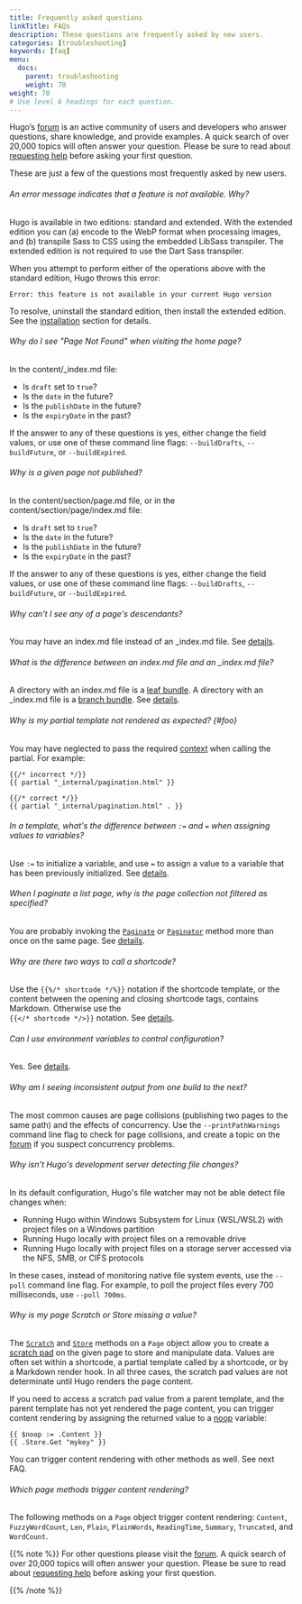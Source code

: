 ```yaml
---
title: Frequently asked questions
linkTitle: FAQs
description: These questions are frequently asked by new users.
categories: [troubleshooting]
keywords: [faq]
menu:
  docs:
    parent: troubleshooting
    weight: 70
weight: 70
# Use level 6 headings for each question.
---
```


Hugo’s [forum] is an active community of users and developers who answer questions, share knowledge, and provide examples. A quick search of over 20,000 topics will often answer your question. Please be sure to read about [requesting help] before asking your first question.

These are just a few of the questions most frequently asked by new users.

###### An error message indicates that a feature is not available. Why?

Hugo is available in two editions: standard and extended. With the extended edition you can (a) encode to the WebP format when processing images, and (b) transpile Sass to CSS using the embedded LibSass transpiler. The extended edition is not required to use the Dart Sass transpiler.

When you attempt to perform either of the operations above with the standard edition, Hugo throws this error:

```go-html-template
Error: this feature is not available in your current Hugo version
```

To resolve, uninstall the standard edition, then install the extended edition. See the [installation] section for details.

###### Why do I see "Page Not Found" when visiting the home page?

In the content/_index.md file:

  - Is `draft` set to `true`?
  - Is the `date` in the future?
  - Is the `publishDate` in the future?
  - Is the `expiryDate` in the past?

If the answer to any of these questions is yes, either change the field values, or use one of these command line flags: `--buildDrafts`, `--buildFuture`, or `--buildExpired`.

###### Why is a given page not published?

In the content/section/page.md file, or in the content/section/page/index.md file:

  - Is `draft` set to `true`?
  - Is the `date` in the future?
  - Is the `publishDate` in the future?
  - Is the `expiryDate` in the past?

If the answer to any of these questions is yes, either change the field values, or use one of these command line flags: `--buildDrafts`, `--buildFuture`, or `--buildExpired`.

###### Why can't I see any of a page's descendants?

You may have an index.md file instead of an _index.md file. See&nbsp;[details](/content-management/page-bundles/).

###### What is the difference between an index.md file and an _index.md file?

A directory with an index.md file is a [leaf bundle]. A directory with an _index.md file is a [branch bundle]. See&nbsp;[details](/content-management/page-bundles/).

[branch bundle]: /getting-started/glossary/#branch-bundle
[leaf bundle]: /getting-started/glossary/#leaf-bundle

###### Why is my partial template not rendered as expected? {#foo}

You may have neglected to pass the required [context] when calling the partial. For example:

```go-html-template
{{/* incorrect */}}
{{ partial "_internal/pagination.html" }}

{{/* correct */}}
{{ partial "_internal/pagination.html" . }}
```

###### In a template, what's the difference between `:=` and `=` when assigning values to variables?

Use `:=` to initialize a variable, and use `=` to assign a value to a variable that has been previously initialized. See&nbsp;[details](https://pkg.go.dev/text/template#hdr-Variables).

###### When I paginate a list page, why is the page collection not filtered as specified?

You are probably invoking the [`Paginate`] or [`Paginator`] method more than once on the same page. See&nbsp;[details](/templates/pagination/).

###### Why are there two ways to call a shortcode?

Use the `{{%/* shortcode */%}}` notation if the shortcode template, or the content between the opening and closing shortcode tags, contains Markdown. Otherwise use the\
`{{</* shortcode */>}}` notation. See&nbsp;[details](/content-management/shortcodes/).

###### Can I use environment variables to control configuration?

Yes. See&nbsp;[details](/getting-started/configuration/#configure-with-environment-variables).

###### Why am I seeing inconsistent output from one build to the next?

The most common causes are page collisions (publishing two pages to the same path) and the effects of concurrency. Use the `--printPathWarnings` command line flag to check for page collisions, and create a topic on the [forum] if you suspect concurrency problems.

###### Why isn't Hugo's development server detecting file changes?

In its default configuration, Hugo's file watcher may not be able detect file changes when:

- Running Hugo within Windows Subsystem for Linux (WSL/WSL2) with project files on a Windows partition
- Running Hugo locally with project files on a removable drive
- Running Hugo locally with project files on a storage server accessed via the NFS, SMB, or CIFS protocols

In these cases, instead of monitoring native file system events, use the `--poll` command line flag. For example, to poll the project files every 700 milliseconds, use `--poll 700ms`.

###### Why is my page Scratch or Store missing a value?

The [`Scratch`] and [`Store`] methods on a `Page` object allow you to create a [scratch pad] on the given page to store and manipulate data. Values are often set within a shortcode, a partial template called by a shortcode, or by a Markdown render hook. In all three cases, the scratch pad values are not determinate until Hugo renders the page content.

[scratch pad]: /getting-started/glossary/#scratch-pad

If you need to access a scratch pad value from a parent template, and the parent template has not yet rendered the page content, you can trigger content rendering by assigning the returned value to a [noop] variable:

[noop]: /getting-started/glossary/#noop

```go-html-template
{{ $noop := .Content }}
{{ .Store.Get "mykey" }}
```

You can trigger content rendering with other methods as well. See next FAQ.

[`Scratch`]: /methods/page/scratch
[`Store`]: /methods/page/store

###### Which page methods trigger content rendering?

The following methods on a `Page` object trigger content rendering: `Content`, `FuzzyWordCount`, `Len`, `Plain`, `PlainWords`, `ReadingTime`, `Summary`, `Truncated`, and `WordCount`.

{{% note %}}
For other questions please visit the [forum]. A quick search of over 20,000 topics will often answer your question. Please be sure to read about [requesting help] before asking your first question.

[forum]: https://discourse.gohugo.io
[requesting help]: https://discourse.gohugo.io/t/requesting-help/9132
{{% /note %}}

[`Paginate`]: /methods/page/paginate/
[`Paginator`]: /methods/page/paginator/
[context]: /getting-started/glossary/#context
[forum]: https://discourse.gohugo.io
[installation]: /installation/
[requesting help]: https://discourse.gohugo.io/t/requesting-help/9132
